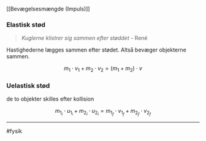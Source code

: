 [[Bevægelsesmængde (Impuls)]]

### Elastisk stød
> *Kuglerne klistrer sig sammen efter støddet*
> \- René

Hastighederne lægges sammen efter stødet. Altså bevæger objekterne sammen.

$$m_1 \cdot v_1 + m_2 \cdot v_2 = (m_1 + m_2) \cdot v$$



### Uelastisk stød
de to objekter skilles efter kollision 

$$m_{1_i} \cdot u_{1_i} + m_{2_i} \cdot u_{2_i} = m_{1_f} \cdot v_{1_f} + m_{2_f} \cdot v_{2_f}$$

---
#fysik 
